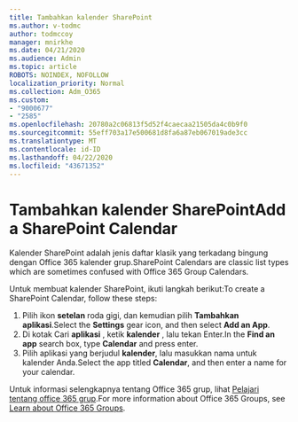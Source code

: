```yaml
---
title: Tambahkan kalender SharePoint
ms.author: v-todmc
author: todmccoy
manager: mnirkhe
ms.date: 04/21/2020
ms.audience: Admin
ms.topic: article
ROBOTS: NOINDEX, NOFOLLOW
localization_priority: Normal
ms.collection: Adm_O365
ms.custom:
- "9000677"
- "2585"
ms.openlocfilehash: 20780a2c06813f5d52f4caecaa21505da4c0b9f0
ms.sourcegitcommit: 55eff703a17e500681d8fa6a87eb067019ade3cc
ms.translationtype: MT
ms.contentlocale: id-ID
ms.lasthandoff: 04/22/2020
ms.locfileid: "43671352"
---
```

# <a name="add-a-sharepoint-calendar"></a><span data-ttu-id="1f40a-102">Tambahkan kalender SharePoint</span><span class="sxs-lookup"><span data-stu-id="1f40a-102">Add a SharePoint Calendar</span></span>

<span data-ttu-id="1f40a-103">Kalender SharePoint adalah jenis daftar klasik yang terkadang bingung dengan Office 365 kalender grup.</span><span class="sxs-lookup"><span data-stu-id="1f40a-103">SharePoint Calendars are classic list types which are sometimes confused with Office 365 Group Calendars.</span></span>
 
<span data-ttu-id="1f40a-104">Untuk membuat kalender SharePoint, ikuti langkah berikut:</span><span class="sxs-lookup"><span data-stu-id="1f40a-104">To create a SharePoint Calendar, follow these steps:</span></span>
 
1.  <span data-ttu-id="1f40a-105">Pilih ikon **setelan** roda gigi, dan kemudian pilih **Tambahkan aplikasi**.</span><span class="sxs-lookup"><span data-stu-id="1f40a-105">Select the **Settings** gear icon, and then select **Add an App**.</span></span>
2.  <span data-ttu-id="1f40a-106">Di kotak Cari **aplikasi** , ketik **kalender** , lalu tekan Enter.</span><span class="sxs-lookup"><span data-stu-id="1f40a-106">In the **Find an app** search box, type **Calendar** and press enter.</span></span>
3.  <span data-ttu-id="1f40a-107">Pilih aplikasi yang berjudul **kalender**, lalu masukkan nama untuk kalender Anda.</span><span class="sxs-lookup"><span data-stu-id="1f40a-107">Select the app titled **Calendar**, and then enter a name for your calendar.</span></span>

<span data-ttu-id="1f40a-108">Untuk informasi selengkapnya tentang Office 365 grup, lihat [Pelajari tentang office 365 grup](https://support.office.com/article/Learn-about-Office-365-groups-b565caa1-5c40-40ef-9915-60fdb2d97fa2).</span><span class="sxs-lookup"><span data-stu-id="1f40a-108">For more information about Office 365 Groups, see [Learn about Office 365 Groups](https://support.office.com/article/Learn-about-Office-365-groups-b565caa1-5c40-40ef-9915-60fdb2d97fa2).</span></span>

